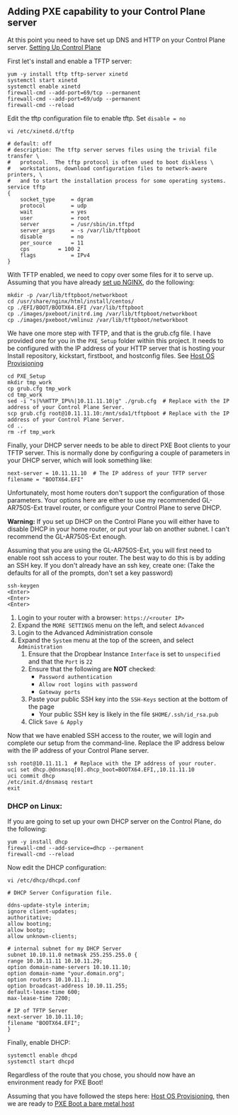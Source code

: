 ## Adding PXE capability to your Control Plane server

At this point you need to have set up DNS and HTTP on your Control Plane server.  [Setting Up Control Plane](Control_Plane.md)

First let's install and enable a TFTP server:

    yum -y install tftp tftp-server xinetd
    systemctl start xinetd
    systemctl enable xinetd
    firewall-cmd --add-port=69/tcp --permanent
    firewall-cmd --add-port=69/udp --permanent
    firewall-cmd --reload

Edit the tftp configuration file to enable tftp.  Set `disable = no`

    vi /etc/xinetd.d/tftp

    # default: off
    # description: The tftp server serves files using the trivial file transfer \
    #	protocol.  The tftp protocol is often used to boot diskless \
    #	workstations, download configuration files to network-aware printers, \
    #	and to start the installation process for some operating systems.
    service tftp
    {
    	socket_type		= dgram
    	protocol		= udp
    	wait			= yes
    	user			= root
    	server			= /usr/sbin/in.tftpd
    	server_args		= -s /var/lib/tftpboot
    	disable			= no
    	per_source		= 11
    	cps			= 100 2
    	flags			= IPv4
    }

With TFTP enabled, we need to copy over some files for it to serve up.  Assuming that you have already [set up NGINX](Nginx_Config.md), do the following:

    mkdir -p /var/lib/tftpboot/networkboot
    cd /usr/share/nginx/html/install/centos/
    cp ./EFI/BOOT/BOOTX64.EFI /var/lib/tftpboot
    cp ./images/pxeboot/initrd.img /var/lib/tftpboot/networkboot
    cp ./images/pxeboot/vmlinuz /var/lib/tftpboot/networkboot

We have one more step with TFTP, and that is the grub.cfg file.  I have provided one for you in the `PXE_Setup` folder within this project.  It needs to be configured with the IP address of your HTTP server that is hosting your Install repository, kickstart, firstboot, and hostconfig files.  See [Host OS Provisioning](Setup_Env.md)

    cd PXE_Setup
    mkdir tmp_work
    cp grub.cfg tmp_work
    cd tmp_work
    sed -i "s|%%HTTP_IP%%|10.11.11.10|g" ./grub.cfg  # Replace with the IP address of your Control Plane Server.
    scp grub.cfg root@10.11.11.10:/mnt/sda1/tftpboot # Replace with the IP address of your Control Plane Server.
    cd ..
    rm -rf tmp_work

Finally, your DHCP server needs to be able to direct PXE Boot clients to your TFTP server.  This is normally done by configuring a couple of parameters in your DHCP server, which will look something like:

    next-server = 10.11.11.10  # The IP address of your TFTP server
    filename = "BOOTX64.EFI"

Unfortunately, most home routers don't support the configuration of those parameters.  Your options here are either to use my recommended GL-AR750S-Ext travel router, or configure your Control Plane to serve DHCP.

__Warning:__ If you set up DHCP on the Control Plane you will either have to disable DHCP in your home router, or put your lab on another subnet.  I can't recommend the GL-AR750S-Ext enough.

Assuming that you are using the GL-AR750S-Ext, you will first need to enable root ssh access to your router.  The best way to do this is by adding an SSH key.  If you don't already have an ssh key, create one: (Take the defaults for all of the prompts, don't set a key password)

    ssh-keygen
    <Enter>
    <Enter>
    <Enter>

1. Login to your router with a browser: `https://<router IP>`
2. Expand the `MORE SETTINGS` menu on the left, and select `Advanced`
3. Login to the Advanced Administration console
4. Expand the `System` menu at the top of the screen, and select `Administration`
   1. Ensure that the Dropbear Instance `Interface` is set to `unspecified` and that the `Port` is `22`
   2. Ensure that the following are __NOT__ checked:
      * `Password authentication`
      * `Allow root logins with password`
      * `Gateway ports`
   3. Paste your public SSH key into the `SSH-Keys` section at the bottom of the page
      * Your public SSH key is likely in the file `$HOME/.ssh/id_rsa.pub`
   4. Click `Save & Apply`

Now that we have enabled SSH access to the router, we will login and complete our setup from the command-line.  Replace the IP address below with the IP address of your Control Plane server.

    ssh root@10.11.11.1  # Replace with the IP address of your router.
    uci set dhcp.@dnsmasq[0].dhcp_boot=BOOTX64.EFI,,10.11.11.10
    uci commit dhcp
    /etc/init.d/dnsmasq restart
    exit

### DHCP on Linux:

If you are going to set up your own DHCP server on the Control Plane, do the following:

    yum -y install dhcp
    firewall-cmd --add-service=dhcp --permanent
    firewall-cmd --reload

Now edit the DHCP configuration:

    vi /etc/dhcp/dhcpd.conf

    # DHCP Server Configuration file.

    ddns-update-style interim;
    ignore client-updates;
    authoritative;
    allow booting;
    allow bootp;
    allow unknown-clients;

    # internal subnet for my DHCP Server
    subnet 10.10.11.0 netmask 255.255.255.0 {
    range 10.10.11.11 10.10.11.29;
    option domain-name-servers 10.10.11.10;
    option domain-name "your.domain.org";
    option routers 10.10.11.1;
    option broadcast-address 10.10.11.255;
    default-lease-time 600;
    max-lease-time 7200;

    # IP of TFTP Server
    next-server 10.10.11.10;
    filename "BOOTX64.EFI";
    }

Finally, enable DHCP:

    systemctl enable dhcpd
    systemctl start dhcpd

Regardless of the route that you chose, you should now have an environment ready for PXE Boot!

Assuming that you have followed the steps here: [Host OS Provisioning](Setup_Env.md), then we are ready to [PXE Boot a bare metal host](Install_Bare_Metal.md)
